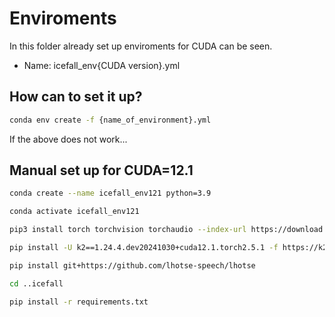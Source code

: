 # Enviroments

In this folder already set up enviroments for CUDA can be seen.

- Name: icefall_env{CUDA version}.yml

## How can to set it up?

```bash
conda env create -f {name_of_environment}.yml
```

If the above does not work...

## Manual set up for CUDA=12.1

```bash
conda create --name icefall_env121 python=3.9
```

```bash
conda activate icefall_env121
```

```bash
pip3 install torch torchvision torchaudio --index-url https://download.pytorch.org/whl/cu121
```

```bash
pip install -U k2==1.24.4.dev20241030+cuda12.1.torch2.5.1 -f https://k2-fsa.github.io/k2/cuda.html
```

```bash
pip install git+https://github.com/lhotse-speech/lhotse
```

```bash
cd ..icefall
```

```bash
pip install -r requirements.txt
```

